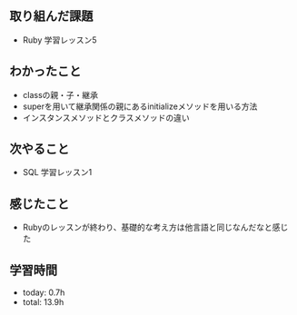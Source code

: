 ## 取り組んだ課題
- Ruby 学習レッスン5

## わかったこと
- classの親・子・継承
- superを用いて継承関係の親にあるinitializeメソッドを用いる方法
- インスタンスメソッドとクラスメソッドの違い
   
## 次やること
- SQL 学習レッスン1

## 感じたこと
- Rubyのレッスンが終わり、基礎的な考え方は他言語と同じなんだなと感じた

## 学習時間
- today: 0.7h
- total: 13.9h

